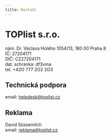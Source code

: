 ```yaml
---
title: Kontakt
---
```


# TOPlist s.r.o.

nám. Dr. Václava Holého 1054/13, 180 00 Praha 8<br>
IČ: 27204171<br>
DIČ: CZ27204171<br>
dat. schránka: df3vma<br>
tel. +42O 777 2O2 2O3<br>

## Technická podpora

email: helpdesk@toplist.cz

## Reklama

David Süssemilch<br>
email: reklama@toplist.cz
